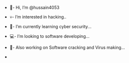 - 👋- Hi, I’m @hussain4053
- 💀- I’m interested in hacking..
- 🤖- I’m currently learning cyber security...
- 💻- I’m looking to software developing...
- 👾- Also working on Software cracking and Virus making...
  
- 

<!---
hussain4053/hussain4053 is a ✨ special ✨ repository because its `README.md` (this file) appears on your GitHub profile.
You can click the Preview link to take a look at your changes.
--->
